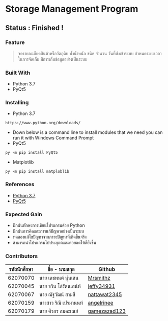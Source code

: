 # Storage Management Program
## Status : Finished !

### Feature
> จดรายละเอียดสินค้าหรือวัตถุดิบ ทั้งน้ำหนัก ชนิด จำนวน วันที่ส่งเข้าระบบ กำหนดระยะเวลาในการจัดเก็บ มีการเก็บข้อมูลอย่างเป็นระบบ

### Built With
 - Python 3.7
 - PyQt5
### Installing
 - Python 3.7
 ```
 https://www.python.org/downloads/
 ```
 - Down below is a command line to install modules that we need you can run it with Windows Command Prompt
 - PyQt5
 ```
 py -m pip install PyQt5
 ```
 - Matplotlib
 ```
 py -m pip install matploblib
 ```
### References
 - [Python 3.7](https://docs.python.org/3.7/)
 - [PyQt5](https://www.riverbankcomputing.com/static/Docs/PyQt5/)

### Expected Gain
 - ฝึกฝนทักษะการเขียนโปรแกรมด้วย Python
 - ฝึกฝนการคิดและการแก้ปัญหาอย่างเป็นระบบ
 - ทดลองแก้ไขปัญหาจากภาวะปัญหาที่เกิดขึ้นจริง
 - สามารถนำโปรแกรมไปประยุกต์และต่อยอดให้ดียิ่งขึ้น

### Contributors
|รหัสนักศึกษา| ชื่อ - นามสกุล | Github |
| -- | -- | -- |
| 62070070 | นาย เดชพนต์ นุ่นเสน | [Mrsmithz](https://github.com/Mrsmihz)
| 62070045 | นาย ชวิน โล่รัตนเสน่ห์ | [jeffy34931](https://github.com/jeffy34931)
| 62070067 | นาย ณัฐวัฒน์ สามสี | [nattawat2345](https://github.com/nattawat2345)
| 62070159 | นางสาว ริณี เปรมานนท์ | [angelrinee](https://github.com/angelrinee)
| 62070179 | นาย ศิวกร สมคะเณย์ | [gamezazad123](https://github.com/gamezazad123) 
